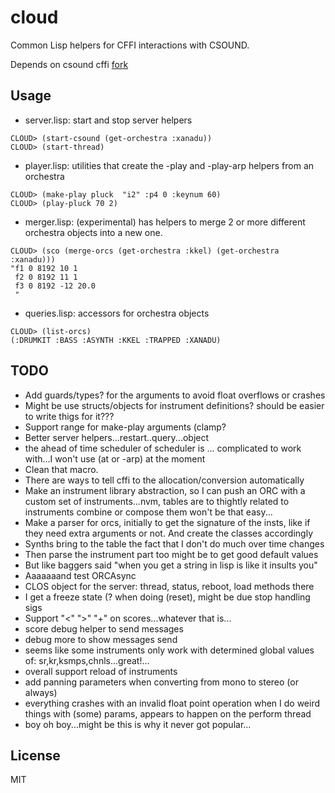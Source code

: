# cloud

Common Lisp helpers for CFFI interactions with CSOUND.

Depends on csound cffi [fork](https://github.com/azimut/csound)

## Usage
* server.lisp: start and stop server helpers
```
CLOUD> (start-csound (get-orchestra :xanadu))
CLOUD> (start-thread)
```
* player.lisp: utilities that create the -play and -play-arp helpers from an orchestra
```
CLOUD> (make-play pluck  "i2" :p4 0 :keynum 60)
CLOUD> (play-pluck 70 2)
```
* merger.lisp: (experimental) has helpers to merge 2 or more different orchestra objects into a new one.
```
CLOUD> (sco (merge-orcs (get-orchestra :kkel) (get-orchestra :xanadu)))
"f1 0 8192 10 1
 f2 0 8192 11 1
 f3 0 8192 -12 20.0
 "
```
* queries.lisp: accessors for orchestra objects
```
CLOUD> (list-orcs)
(:DRUMKIT :BASS :ASYNTH :KKEL :TRAPPED :XANADU)
```

## TODO
- Add guards/types? for the arguments to avoid float overflows or crashes
- Might be use structs/objects for instrument definitions? should be easier to write thigs for it???
- Support range for make-play arguments (clamp?
- Better server helpers...restart..query...object
- the ahead of time scheduler of scheduler is ... complicated to work with...I won't use (at or -arp) at the moment
- Clean that macro.
- There are ways to tell cffi to the allocation/conversion automatically
- Make an instrument library abstraction, so I can push an ORC with a custom set of instruments...nvm, tables are to thightly related to instruments combine or compose them won't be that easy...
- Make a parser for orcs, initially to get the signature of the insts, like if they need extra arguments or not. And create the classes accordingly
- Synths bring to the table the fact that I don't do much over time changes
- Then parse the instrument part too might be to get good default values
- But like baggers said "when you get a string in lisp is like it insults you"
- Aaaaaaand test ORCAsync
- CLOS object for the server: thread, status, reboot, load methods there
- I get a freeze state (? when doing (reset), might be due stop handling sigs
- Support "<" ">" "+" on scores...whatever that is...
- score debug helper to send messages
- debug more to show messages send
- seems like some instruments only work with determined global values of: sr,kr,ksmps,chnls...great!...
- overall support reload of instruments
- add panning parameters when converting from mono to stereo (or always)
- everything crashes with an invalid float point operation when I do weird
things with (some) params, appears to happen on the perform thread
- boy oh boy...might be this is why it never got popular...

## License

MIT
